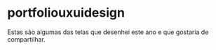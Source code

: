 # portfoliouxuidesign

Estas são algumas das telas que desenhei este ano e que gostaria de compartilhar.
